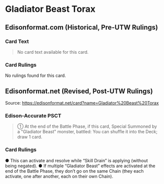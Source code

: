 # Gladiator Beast Torax

## Edisonformat.com (Historical, Pre-UTW Rulings)

### Card Text

> No card text available for this card.

### Card Rulings

No rulings found for this card.

## Edisonformat.net (Revised, Post-UTW Rulings)

Source: https://edisonformat.net/card?name=Gladiator%20Beast%20Torax

### Edison-Accurate PSCT

> ① At the end of the Battle Phase, if this card, Special Summoned by a "Gladiator Beast" monster, battled:
> You can shuffle it into the Deck; draw 1 card.

### Card Rulings

● This can activate and resolve while “Skill Drain” is applying (without being negated).
● If multiple “Gladiator Beast” effects are activated at the end of the Battle Phase,
they don’t go on the same Chain (they each activate, one after another, each on their own Chain).
            